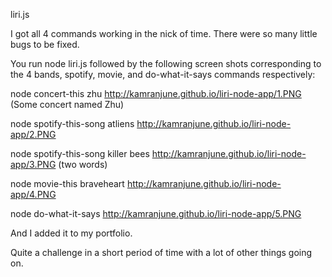 liri.js

I got all 4 commands working in the nick of time.  There were so many little bugs to be fixed. 

You run node liri.js followed by the following screen shots corresponding to the 4 bands, spotify, movie, and do-what-it-says commands respectively:


node concert-this zhu
http://kamranjune.github.io/liri-node-app/1.PNG
(Some concert named Zhu)

node spotify-this-song atliens
http://kamranjune.github.io/liri-node-app/2.PNG

node spotify-this-song killer bees
http://kamranjune.github.io/liri-node-app/3.PNG
(two words)

node movie-this braveheart
http://kamranjune.github.io/liri-node-app/4.PNG

node do-what-it-says 
http://kamranjune.github.io/liri-node-app/5.PNG



And I added it to my portfolio.


Quite a challenge in a short period of time with a lot of other things going on.